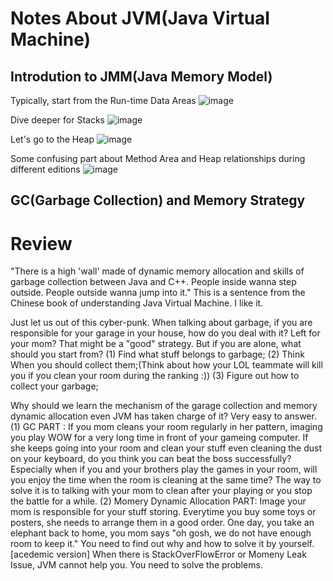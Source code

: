 Notes About JVM(Java Virtual Machine)
=====
Introdution to JMM(Java Memory Model)
-----
Typically, start from the Run-time Data Areas
![image](https://github.com/EhanDuan/Java/blob/main/Img/Java%20JVM%20Run-Time%20Data%20Areas.png)

Dive deeper for Stacks
![image](https://github.com/EhanDuan/Java/blob/main/Img/Java%20JVM%20Stack.png)

Let's go to the Heap
![image](https://github.com/EhanDuan/Java/blob/main/Img/JVM%20Heap%20(View%20of%20Generation).png)

Some confusing part about Method Area and Heap relationships during different editions
![image](https://github.com/EhanDuan/Java/blob/main/Img/JVM%20Heap%20and%20Method%20Area%20Developing.png)



GC(Garbage Collection) and Memory Strategy
-----
# Review
"There is a high 'wall' made of dynamic memory allocation and skills of garbage collection between Java and C++. People inside wanna step outside. People outside wanna jump into it." This is a sentence from the Chinese book of understanding Java Virtual Machine. I like it.

Just let us out of this cyber-punk. When talking about garbage, if you are responsible for your garage in your house, how do you deal with it? Left for your mom? That might be a "good" strategy. But if you are alone, what should you start from? 
(1) Find what stuff belongs to garbage; 
(2) Think When you should collect them;(Think about how your LOL teammate will kill you if you clean your room during the ranking :))
(3) Figure out how to collect your garbage;

Why should we learn the mechanism of the garage collection and memory dynamic allocation even JVM has taken charge of it? 
Very easy to answer. 
(1) GC PART : If you mom cleans your room regularly in her pattern, imaging you play WOW for a very long time in front of your gameing computer. If she keeps going into your room and clean your stuff even cleaning the dust on your keyboard, do you think you can beat the boss successfully? Especially when if you and your brothers play the games in your room, will you enjoy the time when the room is cleaning at the same time? The way to solve it is to talking with your mom to clean after your playing or you stop the battle for a while.
(2) Momery Dynamic Allocation PART: Image your mom is responsible for your stuff storing. Everytime you buy some toys or posters, she needs to arrange them in a good order. One day, you take an elephant back to home, you mom says "oh gosh, we do not have enough room to keep it." You need to find out why and how to solve it by yourself.
[acedemic version]
When there is StackOverFlowError or Momeny Leak Issue, JVM cannot help you. You need to solve the problems.

